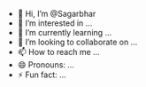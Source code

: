 - 👋 Hi, I’m @Sagarbhar
- 👀 I’m interested in ...
- 🌱 I’m currently learning ...
- 💞️ I’m looking to collaborate on ...
- 📫 How to reach me ...
- 😄 Pronouns: ...
- ⚡ Fun fact: ...

<!---
Sagarbhar/Sagarbhar is a ✨ special ✨ repository because its `README.md` (this file) appears on your GitHub profile.
You can click the Preview link to take a look at your changes.
--->
